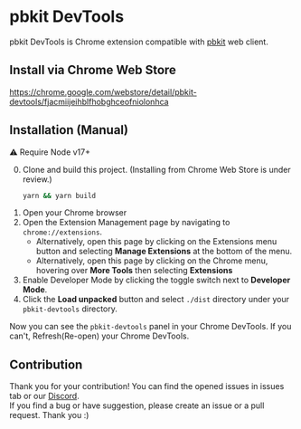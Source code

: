 # pbkit DevTools

pbkit DevTools is Chrome extension compatible with [pbkit](https://github.com/pbkit/pbkit) web client.

## Install via Chrome Web Store

https://chrome.google.com/webstore/detail/pbkit-devtools/fjacmiijeihblfhobghceofniolonhca

## Installation (Manual)

⚠️ Require Node v17+

0. Clone and build this project. (Installing from Chrome Web Store is under review.)
   ```bash
   yarn && yarn build
   ```
1. Open your Chrome browser
2. Open the Extension Management page by navigating to `chrome://extensions`.
   - Alternatively, open this page by clicking on the Extensions menu button and selecting **Manage Extensions** at the bottom of the menu.
   - Alternatively, open this page by clicking on the Chrome menu, hovering over **More Tools** then selecting **Extensions**
3. Enable Developer Mode by clicking the toggle switch next to **Developer Mode**.
4. Click the **Load unpacked** button and select `./dist` directory under your `pbkit-devtools` directory.

Now you can see the `pbkit-devtools` panel in your Chrome DevTools. If you can't, Refresh(Re-open) your Chrome DevTools.

## Contribution

Thank you for your contribution! You can find the opened issues in issues tab or our [Discord](https://discord.gg/fZ5WRmvsf6).  
If you find a bug or have suggestion, please create an issue or a pull request. Thank you :)
